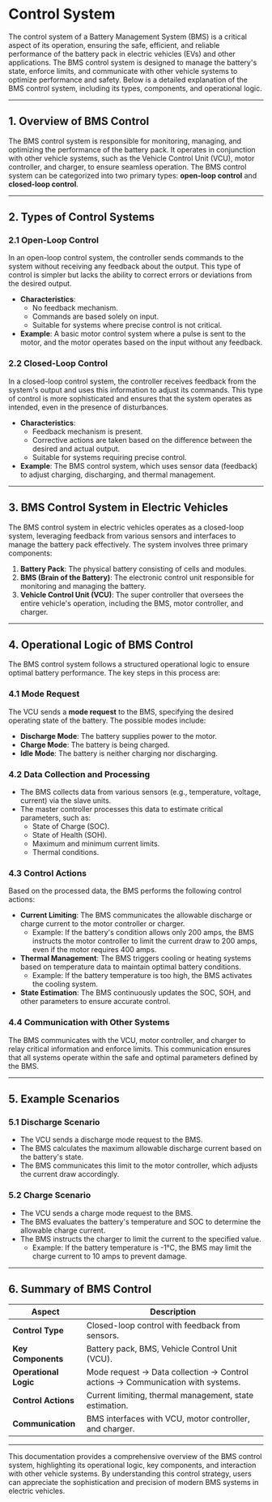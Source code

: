 # Control System

The control system of a Battery Management System (BMS) is a critical aspect of its operation, ensuring the safe, efficient, and reliable performance of the battery pack in electric vehicles (EVs) and other applications. The BMS control system is designed to manage the battery's state, enforce limits, and communicate with other vehicle systems to optimize performance and safety. Below is a detailed explanation of the BMS control system, including its types, components, and operational logic.

---

## 1. **Overview of BMS Control**

The BMS control system is responsible for monitoring, managing, and optimizing the performance of the battery pack. It operates in conjunction with other vehicle systems, such as the Vehicle Control Unit (VCU), motor controller, and charger, to ensure seamless operation. The BMS control system can be categorized into two primary types: **open-loop control** and **closed-loop control**.

---

## 2. **Types of Control Systems**

### 2.1 **Open-Loop Control**
In an open-loop control system, the controller sends commands to the system without receiving any feedback about the output. This type of control is simpler but lacks the ability to correct errors or deviations from the desired output.

- **Characteristics**:
  - No feedback mechanism.
  - Commands are based solely on input.
  - Suitable for systems where precise control is not critical.
- **Example**: A basic motor control system where a pulse is sent to the motor, and the motor operates based on the input without any feedback.

### 2.2 **Closed-Loop Control**
In a closed-loop control system, the controller receives feedback from the system's output and uses this information to adjust its commands. This type of control is more sophisticated and ensures that the system operates as intended, even in the presence of disturbances.

- **Characteristics**:
  - Feedback mechanism is present.
  - Corrective actions are taken based on the difference between the desired and actual output.
  - Suitable for systems requiring precise control.
- **Example**: The BMS control system, which uses sensor data (feedback) to adjust charging, discharging, and thermal management.

---

## 3. **BMS Control System in Electric Vehicles**

The BMS control system in electric vehicles operates as a closed-loop system, leveraging feedback from various sensors and interfaces to manage the battery pack effectively. The system involves three primary components:

1. **Battery Pack**: The physical battery consisting of cells and modules.
2. **BMS (Brain of the Battery)**: The electronic control unit responsible for monitoring and managing the battery.
3. **Vehicle Control Unit (VCU)**: The super controller that oversees the entire vehicle's operation, including the BMS, motor controller, and charger.

---

## 4. **Operational Logic of BMS Control**

The BMS control system follows a structured operational logic to ensure optimal battery performance. The key steps in this process are:

### 4.1 **Mode Request**
The VCU sends a **mode request** to the BMS, specifying the desired operating state of the battery. The possible modes include:
- **Discharge Mode**: The battery supplies power to the motor.
- **Charge Mode**: The battery is being charged.
- **Idle Mode**: The battery is neither charging nor discharging.

### 4.2 **Data Collection and Processing**
- The BMS collects data from various sensors (e.g., temperature, voltage, current) via the slave units.
- The master controller processes this data to estimate critical parameters, such as:
  - State of Charge (SOC).
  - State of Health (SOH).
  - Maximum and minimum current limits.
  - Thermal conditions.

### 4.3 **Control Actions**
Based on the processed data, the BMS performs the following control actions:
- **Current Limiting**: The BMS communicates the allowable discharge or charge current to the motor controller or charger.
  - Example: If the battery's condition allows only 200 amps, the BMS instructs the motor controller to limit the current draw to 200 amps, even if the motor requires 400 amps.
- **Thermal Management**: The BMS triggers cooling or heating systems based on temperature data to maintain optimal battery conditions.
  - Example: If the battery temperature is too high, the BMS activates the cooling system.
- **State Estimation**: The BMS continuously updates the SOC, SOH, and other parameters to ensure accurate control.

### 4.4 **Communication with Other Systems**
The BMS communicates with the VCU, motor controller, and charger to relay critical information and enforce limits. This communication ensures that all systems operate within the safe and optimal parameters defined by the BMS.

---

## 5. **Example Scenarios**

### 5.1 **Discharge Scenario**
- The VCU sends a discharge mode request to the BMS.
- The BMS calculates the maximum allowable discharge current based on the battery's state.
- The BMS communicates this limit to the motor controller, which adjusts the current draw accordingly.

### 5.2 **Charge Scenario**
- The VCU sends a charge mode request to the BMS.
- The BMS evaluates the battery's temperature and SOC to determine the allowable charge current.
- The BMS instructs the charger to limit the current to the specified value.
  - Example: If the battery temperature is -1°C, the BMS may limit the charge current to 10 amps to prevent damage.

---

## 6. **Summary of BMS Control**

| **Aspect**               | **Description**                                                                 |
|--------------------------|---------------------------------------------------------------------------------|
| **Control Type**          | Closed-loop control with feedback from sensors.                                 |
| **Key Components**        | Battery pack, BMS, Vehicle Control Unit (VCU).                                 |
| **Operational Logic**     | Mode request → Data collection → Control actions → Communication with systems.  |
| **Control Actions**       | Current limiting, thermal management, state estimation.                        |
| **Communication**         | BMS interfaces with VCU, motor controller, and charger.                        |

---

This documentation provides a comprehensive overview of the BMS control system, highlighting its operational logic, key components, and interaction with other vehicle systems. By understanding this control strategy, users can appreciate the sophistication and precision of modern BMS systems in electric vehicles.